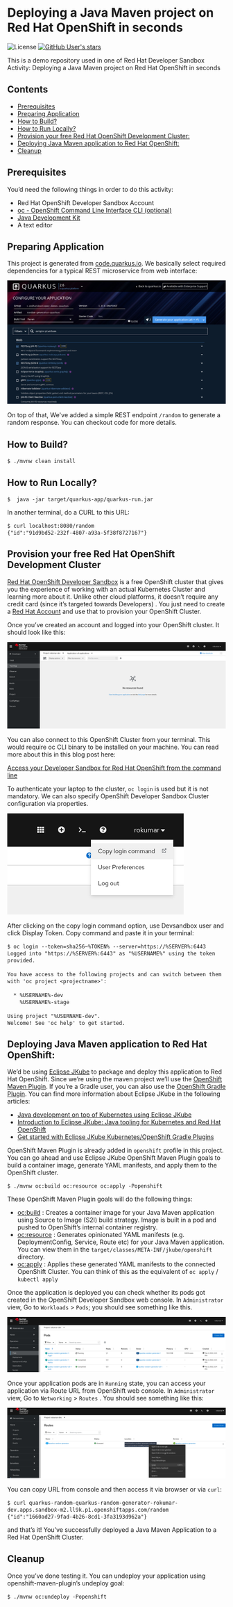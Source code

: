 # Deploying a Java Maven project on Red Hat OpenShift in seconds
![License](https://img.shields.io/github/license/rohanKanojia/eclipse-jkube-demo-project)
[![GitHub User's stars](https://img.shields.io/github/stars/eclipse/jkube?style=social)](https://github.com/eclipse/jkube)

This is a demo repository used in one of Red Hat Developer Sandbox Activity: Deploying a Java Maven project on Red Hat OpenShift in seconds

## Contents
- [Prerequisites](#prerequisites)
- [Preparing Application](#preparing-application)
- [How to Build?](#how-to-build)
- [How to Run Locally?](#how-to-run-locally)
- [Provision your free Red Hat OpenShift Development Cluster:](#provision-your-free-red-hat-openshift-development-cluster)
- [Deploying Java Maven application to Red Hat OpenShift:](#deploying-java-maven-application-to-red-hat-openshift)
- [Cleanup](#cleanup)


## Prerequisites
You’d need the following things in order to do this activity:
- Red Hat OpenShift Developer Sandbox Account 
- [oc - OpenShift Command Line Interface CLI (optional)](https://developers.redhat.com/blog/2021/04/21/access-your-developer-sandbox-for-red-hat-openshift-from-the-command-line#first_stop__the_openshift_dashboard)
- [Java Development Kit](https://adoptopenjdk.net/)
- A text editor

## Preparing Application
This project is generated from [code.quarkus.io](https://code.quarkus.io/). We basically select required dependencies for a typical REST microservice from web interface:

<img src="./screenshots/quarkus-starter-generate-application.png" />

On top of that, We've added a simple REST endpoint `/random` to generate a random response. You can checkout code for more details.

## How to Build?
```shell
$ ./mvnw clean install
```

## How to Run Locally?
```shell
$  java -jar target/quarkus-app/quarkus-run.jar
```
In another terminal, do a CURL to this URL:

```shell
$ curl localhost:8080/random
{"id":"91d9bd52-232f-4807-a93a-5f38f8727167"}
```

## Provision your free Red Hat OpenShift Development Cluster
[Red Hat OpenShift Developer Sandbox](https://developers.redhat.com/developer-sandbox) is a free OpenShift cluster that gives you the experience of working with an actual Kubernetes Cluster and learning more about it. Unlike other cloud platforms, it doesn’t require any credit card (since it’s targeted towards Developers) . You just need to create a [Red Hat Account](https://sso.redhat.com/auth/realms/redhat-external/login-actions/registration?client_id=rhd-web&tab_id=lsjXrypZMMk) and use that to provision your OpenShift Cluster.

Once you’ve created an account and logged into your OpenShift cluster. It should look like this:

<img src="./screenshots/openshift-web-console.png" />

You can also connect to this OpenShift Cluster from your terminal. This would require oc CLI binary to be installed on your machine. You can read more about this in this blog post here:

[Access your Developer Sandbox for Red Hat OpenShift from the command line](https://developers.redhat.com/blog/2021/04/21/access-your-developer-sandbox-for-red-hat-openshift-from-the-command-line#)

To authenticate your laptop to the cluster, `oc login` is used but it is not mandatory. We can also specify OpenShift Developer Sandbox Cluster configuration via properties.

<img src="./screenshots/copy-login.png" />

After clicking on the copy login command option, use Devsandbox user and click Display Token. Copy command and paste it in your terminal:

```shell
$ oc login --token=sha256~%TOKEN% --server=https://%SERVER%:6443
Logged into "https://%SERVER%:6443" as "%USERNAME%" using the token provided.

You have access to the following projects and can switch between them with 'oc project <projectname>':

  * %USERNAME%-dev
    %USERNAME%-stage

Using project "%USERNAME-dev".
Welcome! See 'oc help' to get started.
```

## Deploying Java Maven application to Red Hat OpenShift:
We’d be using [Eclipse JKube](https://github.com/eclipse/jkube) to package and deploy this application to Red Hat OpenShift. Since we’re using the maven project we’ll use the [OpenShift Maven Plugin](https://www.eclipse.org/jkube/docs/openshift-maven-plugin). If you’re a Gradle user, you can also use the [OpenShift Gradle Plugin](https://www.eclipse.org/jkube/docs/openshift-gradle-plugin). You can find more information about Eclipse JKube in the following articles:

- [Java development on top of Kubernetes using Eclipse JKube](https://developers.redhat.com/blog/2020/08/24/java-development-on-top-of-kubernetes-using-eclipse-jkube)
- [Introduction to Eclipse JKube: Java tooling for Kubernetes and Red Hat OpenShift](https://developers.redhat.com/blog/2020/01/28/introduction-to-eclipse-jkube-java-tooling-for-kubernetes-and-red-hat-openshift?source=sso)
- [Get started with Eclipse JKube Kubernetes/OpenShift Gradle Plugins ](https://developers.redhat.com/articles/2021/12/09/get-started-gradle-plugins-eclipse-jkube)

OpenShift Maven Plugin is already added in `openshift` profile in this project. You can go ahead and use Eclipse JKube OpenShift Maven Plugin goals to build a container image, generate YAML manifests, and apply them to the OpenShift cluster.

```shell
$ ./mvnw oc:build oc:resource oc:apply -Popenshift
```

These OpenShift Maven Plugin goals will do the following things:
- [oc:build](https://www.eclipse.org/jkube/docs/openshift-maven-plugin#jkube:build) : Creates a container image for your Java Maven application using Source to Image (S2I) build strategy. Image is built in a pod and pushed to OpenShift’s internal container registry.
- [oc:resource](https://www.eclipse.org/jkube/docs/openshift-maven-plugin#jkube:resource) : Generates opinionated YAML manifests (e.g. DeploymentConfig, Service, Route etc) for your Java Maven application. You can view them in the `target/classes/META-INF/jkube/openshift` directory.
- [oc:apply](https://www.eclipse.org/jkube/docs/openshift-maven-plugin#jkube:apply) : Applies these generated YAML manifests to the connected OpenShift Cluster. You can think of this as the equivalent of `oc apply` / `kubectl apply`


Once the application is deployed you can check whether its pods got created in the OpenShift Developer Sandbox web console. In `Administrator` view, Go to `Workloads` > `Pods`; you should see something like this.

<img src="./screenshots/openshift-web-console-pods-running.png" />

Once your application pods are in `Running` state, you can access your application via Route URL from OpenShift web console. In `Administrator` view, Go to `Networking` > `Routes` . You should see something like this:

<img src="./screenshots/openshift-web-console-routes.png" />

You can copy URL from console and then access it via browser or via `curl`:
```shell
$ curl quarkus-random-quarkus-random-generator-rokumar-dev.apps.sandbox-m2.ll9k.p1.openshiftapps.com/random
{"id":"1660ad27-9fad-4b26-8cd1-3fa3193d962a"}
```

and that’s it! You’ve successfully deployed a Java Maven Application to a Red Hat OpenShift Cluster.

## Cleanup
Once you’ve done testing it. You can undeploy your application using openshift-maven-plugin’s undeploy goal:
```shell
$ ./mvnw oc:undeploy -Popenshift
```
